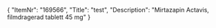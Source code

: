 {
  "ItemNr": "169566",
  "Title": "test",
  "Description": "Mirtazapin Actavis, filmdragerad tablett 45 mg"
}
